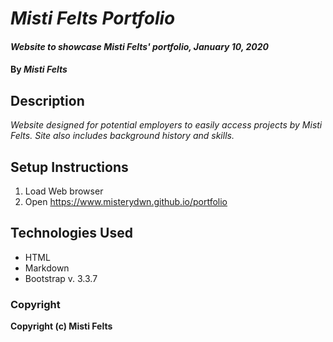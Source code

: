 # _Misti Felts Portfolio_

#### _Website to showcase Misti Felts' portfolio, January 10, 2020_

#### By _**Misti Felts**_

## Description

_Website designed for potential employers to easily access projects by Misti Felts. Site also includes background history and skills._

## Setup Instructions

1. Load Web browser
2. Open https://www.misterydwn.github.io/portfolio
 
## Technologies Used

* HTML
* Markdown
* Bootstrap v. 3.3.7

### Copyright

**Copyright (c) Misti Felts**

























































